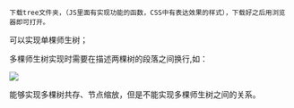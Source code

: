     下载tree文件夹，（JS里面有实现功能的函数，CSS中有表达效果的样式），下载好之后用浏览器即可打开。
可以实现单棵师生树；

多棵师生树实现时需要在描述两棵树的段落之间换行,如：
 
![](https://github.com/S031702143/031702143&031702136/raw/输入格式.png)

能够实现多棵树共存、节点缩放，但是不能实现多棵师生树之间的关系。

